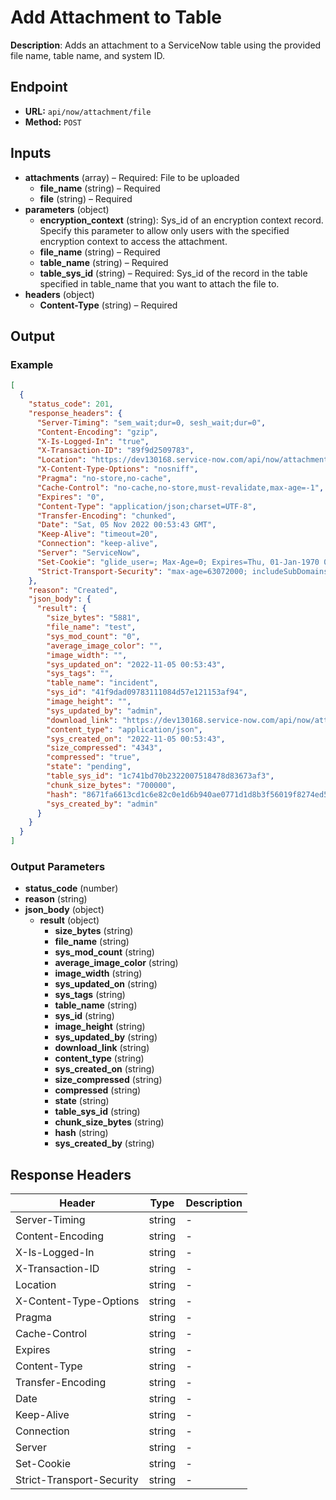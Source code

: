 # Add Attachment to Table

**Description**: Adds an attachment to a ServiceNow table using the provided file name, table name, and system ID.

## Endpoint

- **URL:** `api/now/attachment/file`
- **Method:** `POST`
## Inputs

- **attachments** (array) – Required: File to be uploaded
  - **file_name** (string) – Required
  - **file** (string) – Required
- **parameters** (object)
  - **encryption_context** (string): Sys_id of an encryption context record. Specify this parameter to allow only users with the specified encryption context to access the attachment.
  - **file_name** (string) – Required
  - **table_name** (string) – Required
  - **table_sys_id** (string) – Required: Sys_id of the record in the table specified in table_name that you want to attach the file to.
- **headers** (object)
  - **Content-Type** (string) – Required
## Output

### Example

```json
[
  {
    "status_code": 201,
    "response_headers": {
      "Server-Timing": "sem_wait;dur=0, sesh_wait;dur=0",
      "Content-Encoding": "gzip",
      "X-Is-Logged-In": "true",
      "X-Transaction-ID": "89f9d2509783",
      "Location": "https://dev130168.service-now.com/api/now/attachment/41f9dad09783111084d57e121153af94/file",
      "X-Content-Type-Options": "nosniff",
      "Pragma": "no-store,no-cache",
      "Cache-Control": "no-cache,no-store,must-revalidate,max-age=-1",
      "Expires": "0",
      "Content-Type": "application/json;charset=UTF-8",
      "Transfer-Encoding": "chunked",
      "Date": "Sat, 05 Nov 2022 00:53:43 GMT",
      "Keep-Alive": "timeout=20",
      "Connection": "keep-alive",
      "Server": "ServiceNow",
      "Set-Cookie": "glide_user=; Max-Age=0; Expires=Thu, 01-Jan-1970 00:00:10 GMT; Path=/; HttpOnly; SameSite=None; Secure, glide_user_session=; Max-Age=0; Expires=Thu, 01-Jan-1970 00:00:10 GMT; Path=/; HttpOnly; SameSite=None; Secure, glide_user_route=glide.f6d1c4085a807931391acf9b7192b09e; Max-Age=2147483647; Expires=Thu, 23-Nov-2090 04:07:50 GMT; Path=/; HttpOnly; SameSite=None; Secure, glide_session_store=09F91ADC9743111084D57E121153AFDE; Max-Age=1800; Expires=Sat, 05-Nov-2022 01:23:43 GMT; Path=/; HttpOnly; SameSite=None; Secure",
      "Strict-Transport-Security": "max-age=63072000; includeSubDomains"
    },
    "reason": "Created",
    "json_body": {
      "result": {
        "size_bytes": "5881",
        "file_name": "test",
        "sys_mod_count": "0",
        "average_image_color": "",
        "image_width": "",
        "sys_updated_on": "2022-11-05 00:53:43",
        "sys_tags": "",
        "table_name": "incident",
        "sys_id": "41f9dad09783111084d57e121153af94",
        "image_height": "",
        "sys_updated_by": "admin",
        "download_link": "https://dev130168.service-now.com/api/now/attachment/41f9dad09783111084d57e121153af94/file",
        "content_type": "application/json",
        "sys_created_on": "2022-11-05 00:53:43",
        "size_compressed": "4343",
        "compressed": "true",
        "state": "pending",
        "table_sys_id": "1c741bd70b2322007518478d83673af3",
        "chunk_size_bytes": "700000",
        "hash": "8671fa6613cd1c6e82c0e1d6b940ae0771d1d8b3f56019f8274ed501407ffc2a",
        "sys_created_by": "admin"
      }
    }
  }
]
```
### Output Parameters

- **status_code** (number)
- **reason** (string)
- **json_body** (object)
  - **result** (object)
    - **size_bytes** (string)
    - **file_name** (string)
    - **sys_mod_count** (string)
    - **average_image_color** (string)
    - **image_width** (string)
    - **sys_updated_on** (string)
    - **sys_tags** (string)
    - **table_name** (string)
    - **sys_id** (string)
    - **image_height** (string)
    - **sys_updated_by** (string)
    - **download_link** (string)
    - **content_type** (string)
    - **sys_created_on** (string)
    - **size_compressed** (string)
    - **compressed** (string)
    - **state** (string)
    - **table_sys_id** (string)
    - **chunk_size_bytes** (string)
    - **hash** (string)
    - **sys_created_by** (string)
## Response Headers

| Header | Type | Description |
|--------|------|-------------|
| Server-Timing | string | - |
| Content-Encoding | string | - |
| X-Is-Logged-In | string | - |
| X-Transaction-ID | string | - |
| Location | string | - |
| X-Content-Type-Options | string | - |
| Pragma | string | - |
| Cache-Control | string | - |
| Expires | string | - |
| Content-Type | string | - |
| Transfer-Encoding | string | - |
| Date | string | - |
| Keep-Alive | string | - |
| Connection | string | - |
| Server | string | - |
| Set-Cookie | string | - |
| Strict-Transport-Security | string | - |